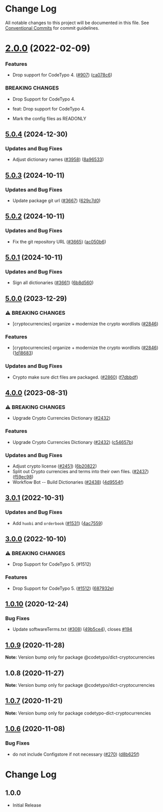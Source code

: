 # Change Log

All notable changes to this project will be documented in this file.
See [Conventional Commits](https://conventionalcommits.org) for commit guidelines.

# [2.0.0](https://github.com/khulnasoft/codetypo/compare/@codetypo/dict-cryptocurrencies@1.0.10...@codetypo/dict-cryptocurrencies@2.0.0) (2022-02-09)


### Features

* Drop support for CodeTypo 4. ([#907](https://github.com/khulnasoft/codetypo/issues/907)) ([ca078c6](https://github.com/khulnasoft/codetypo/commit/ca078c6a2e188cc3cf6276db1ba7e007f0f06f27))


### BREAKING CHANGES

* Drop Support for CodeTypo 4.

* feat: Drop support for CodeTypo 4.
* Mark the config files as READONLY





## [5.0.4](https://github.com/khulnasoft/codetypo/compare/@codetypo/dict-cryptocurrencies@5.0.3...@codetypo/dict-cryptocurrencies@5.0.4) (2024-12-30)


### Updates and Bug Fixes

* Adjust dictionary names ([#3958](https://github.com/khulnasoft/codetypo/issues/3958)) ([8a96533](https://github.com/khulnasoft/codetypo/commit/8a96533bec21280103740868b81559437c413501))

## [5.0.3](https://github.com/khulnasoft/codetypo/compare/@codetypo/dict-cryptocurrencies@5.0.2...@codetypo/dict-cryptocurrencies@5.0.3) (2024-10-11)


### Updates and Bug Fixes

* Update package git url ([#3667](https://github.com/khulnasoft/codetypo/issues/3667)) ([629c7d0](https://github.com/khulnasoft/codetypo/commit/629c7d0a5e1bacad1d3874b1f8372edc3494ef97))

## [5.0.2](https://github.com/khulnasoft/codetypo/compare/@codetypo/dict-cryptocurrencies@5.0.1...@codetypo/dict-cryptocurrencies@5.0.2) (2024-10-11)


### Updates and Bug Fixes

* Fix the git repository URL ([#3665](https://github.com/khulnasoft/codetypo/issues/3665)) ([ac050b6](https://github.com/khulnasoft/codetypo/commit/ac050b697d57820109995e92fac5ccc32ced1723))

## [5.0.1](https://github.com/khulnasoft/codetypo/compare/@codetypo/dict-cryptocurrencies@5.0.0...@codetypo/dict-cryptocurrencies@5.0.1) (2024-10-11)


### Updates and Bug Fixes

* Sign all dictionaries ([#3661](https://github.com/khulnasoft/codetypo/issues/3661)) ([6b8d560](https://github.com/khulnasoft/codetypo/commit/6b8d560cf51a593458ce42bca415859f872cfc97))

## [5.0.0](https://github.com/khulnasoft/codetypo/compare/@codetypo/dict-cryptocurrencies@4.0.0...@codetypo/dict-cryptocurrencies@5.0.0) (2023-12-29)


### ⚠ BREAKING CHANGES

* [cryptocurrencies] organize + modernize the crypto wordlists ([#2846](https://github.com/khulnasoft/codetypo/issues/2846))

### Features

* [cryptocurrencies] organize + modernize the crypto wordlists ([#2846](https://github.com/khulnasoft/codetypo/issues/2846)) ([1d18683](https://github.com/khulnasoft/codetypo/commit/1d186837e92a1d3eee2265c6980bda0d8e490b59))


### Updates and Bug Fixes

* Crypto make sure dict files are packaged. ([#2860](https://github.com/khulnasoft/codetypo/issues/2860)) ([f7dbbdf](https://github.com/khulnasoft/codetypo/commit/f7dbbdfd8c8d9f29b7b616b87461844d0a054c58))

## [4.0.0](https://github.com/khulnasoft/codetypo/compare/@codetypo/dict-cryptocurrencies@3.0.1...@codetypo/dict-cryptocurrencies@4.0.0) (2023-08-31)


### ⚠ BREAKING CHANGES

* Upgrade Crypto Currencies Dictionary ([#2432](https://github.com/khulnasoft/codetypo/issues/2432))

### Features

* Upgrade Crypto Currencies Dictionary ([#2432](https://github.com/khulnasoft/codetypo/issues/2432)) ([c54657b](https://github.com/khulnasoft/codetypo/commit/c54657b4a1d3568aba907d51972424165c6f8b9a))


### Updates and Bug Fixes

* Adjust crypto license ([#2451](https://github.com/khulnasoft/codetypo/issues/2451)) ([6b20822](https://github.com/khulnasoft/codetypo/commit/6b208226113b668ce8333a304c70042355a52d6c))
* Split out Crypto currencies and terms into their own files. ([#2437](https://github.com/khulnasoft/codetypo/issues/2437)) ([f59ec98](https://github.com/khulnasoft/codetypo/commit/f59ec98d355466ae587a50d9e2f209cfc5f7ff3f))
* Workflow Bot -- Build Dictionaries ([#2438](https://github.com/khulnasoft/codetypo/issues/2438)) ([4d9554f](https://github.com/khulnasoft/codetypo/commit/4d9554f122407c2655d055a7b4ca4f8763e7cf32))

## [3.0.1](https://github.com/khulnasoft/codetypo/compare/@codetypo/dict-cryptocurrencies@3.0.0...@codetypo/dict-cryptocurrencies@3.0.1) (2022-10-31)


### Updates and Bug Fixes

* Add `huobi` and `orderbook` ([#1531](https://github.com/khulnasoft/codetypo/issues/1531)) ([4ac7559](https://github.com/khulnasoft/codetypo/commit/4ac7559edcff4418b1881acf9d39ae729fa29c7b))

## [3.0.0](https://github.com/khulnasoft/codetypo/compare/@codetypo/dict-cryptocurrencies@2.0.0...@codetypo/dict-cryptocurrencies@3.0.0) (2022-10-10)


### ⚠ BREAKING CHANGES

* Drop Support for CodeTypo 5. (#1512)

### Features

* Drop Support for CodeTypo 5. ([#1512](https://github.com/khulnasoft/codetypo/issues/1512)) ([687932e](https://github.com/khulnasoft/codetypo/commit/687932e187e4bce87d7904e3a2e53dd6de6ac372))

## [1.0.10](https://github.com/khulnasoft/codetypo/compare/@codetypo/dict-cryptocurrencies@1.0.9...@codetypo/dict-cryptocurrencies@1.0.10) (2020-12-24)


### Bug Fixes

* Update softwareTerms.txt ([#308](https://github.com/khulnasoft/codetypo/issues/308)) ([49b5ce4](https://github.com/khulnasoft/codetypo/commit/49b5ce4a2436f3c99969d6425128d55f84c8a7fc)), closes [#194](https://github.com/khulnasoft/codetypo/issues/194)





## [1.0.9](https://github.com/khulnasoft/codetypo/compare/@codetypo/dict-cryptocurrencies@1.0.8...@codetypo/dict-cryptocurrencies@1.0.9) (2020-11-28)

**Note:** Version bump only for package @codetypo/dict-cryptocurrencies





## 1.0.8 (2020-11-27)

**Note:** Version bump only for package @codetypo/dict-cryptocurrencies





## [1.0.7](https://github.com/khulnasoft/codetypo/compare/codetypo-dict-cryptocurrencies@1.0.6...codetypo-dict-cryptocurrencies@1.0.7) (2020-11-21)

**Note:** Version bump only for package codetypo-dict-cryptocurrencies

## [1.0.6](https://github.com/khulnasoft/codetypo/compare/codetypo-dict-cryptocurrencies@1.0.5...codetypo-dict-cryptocurrencies@1.0.6) (2020-11-08)

### Bug Fixes

- do not include Configstore if not necessary ([#270](https://github.com/khulnasoft/codetypo/issues/270)) ([d8b625f](https://github.com/khulnasoft/codetypo/commit/d8b625f2f42d5cc6c4a9390216ac1e5037886e44))

# Change Log

## 1.0.0

- Initial Release
